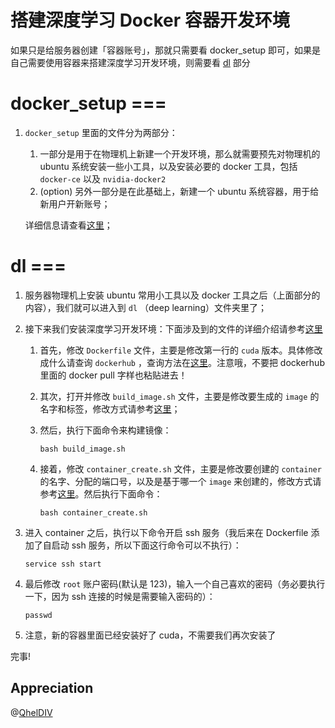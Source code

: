 # 搭建深度学习 Docker 容器开发环境

如果只是给服务器创建「容器账号」，那就只需要看 docker_setup 即可，如果是自己需要使用容器来搭建深度学习开发环境，则需要看 [dl](https://github.com/qixuema/envs/tree/main/dl) 部分

# docker_setup ===

1. `docker_setup` 里面的文件分为两部分：
    1. 一部分是用于在物理机上新建一个开发环境，那么就需要预先对物理机的 ubuntu 系统安装一些小工具，以及安装必要的 docker 工具，包括 `docker-ce` 以及 `nvidia-docker2`  
    2. (option) 另外一部分是在此基础上，新建一个 ubuntu 系统容器，用于给新用户开新账号；  
    
    详细信息请查看[这里](https://github.com/qixuema/envs/tree/main/docker_setup)；

# dl ===
1. 服务器物理机上安装 ubuntu 常用小工具以及 docker 工具之后（上面部分的内容），我们就可以进入到 `dl` （deep learning）文件夹里了；

2. 接下来我们安装深度学习开发环境：下面涉及到的文件的详细介绍请参考[这里](https://github.com/qixuema/envs/tree/main/dl#readme)

    1. 首先，修改 `Dockerfile` 文件，主要是修改第一行的 `cuda` 版本。具体修改成什么请查询 `dockerhub` ，查询方法在[这里](https://github.com/qixuema/envs/issues/1)。注意哦，不要把 dockerhub 里面的 docker pull 字样也粘贴进去！

    2. 其次，打开并修改 `build_image.sh` 文件，主要是修改要生成的 `image` 的名字和标签，修改方式请参考[这里](https://github.com/qixuema/envs/tree/main/dl#readme)；

    3. 然后，执行下面命令来构建镜像：
        ```
        bash build_image.sh
        ```

    4. 接着，修改 `container_create.sh` 文件，主要是修改要创建的 `container` 的名字、分配的端口号，以及是基于哪一个 `image` 来创建的，修改方式请参考[这里](https://github.com/qixuema/envs/tree/main/dl#readme)。然后执行下面命令：
        ```
        bash container_create.sh
        ```

3. 进入 container 之后，执行以下命令开启 ssh 服务（我后来在 Dockerfile 添加了自启动 ssh 服务，所以下面这行命令可以不执行）：
    ```
    service ssh start 
    ```

4. 最后修改 `root` 账户密码(默认是 123)，输入一个自己喜欢的密码（务必要执行一下，因为 ssh 连接的时候是需要输入密码的）：
    ```
    passwd
    ```
5. 注意，新的容器里面已经安装好了 cuda，不需要我们再次安装了

完事!
## Appreciation
@[QhelDIV](https://github.com/QhelDIV)

